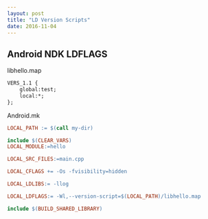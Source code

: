 ```yaml
---
layout: post
title: "LD Version Scripts"
date: 2016-11-04
---
```


## Android NDK LDFLAGS

libhello.map

```Makefile
VERS_1.1 {
    global:test;
    local:*;
};
```

Android.mk

```Makefile
LOCAL_PATH := $(call my-dir)

include $(CLEAR_VARS)
LOCAL_MODULE:=hello

LOCAL_SRC_FILES:=main.cpp

LOCAL_CFLAGS += -Os -fvisibility=hidden

LOCAL_LDLIBS:= -llog

LOCAL_LDFLAGS:= -Wl,--version-script=$(LOCAL_PATH)/libhello.map

include $(BUILD_SHARED_LIBRARY)
```